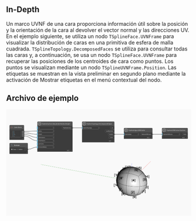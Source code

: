 ## In-Depth
Un marco UVNF de una cara proporciona información útil sobre la posición y la orientación de la cara al devolver el vector normal y las direcciones UV.
En el ejemplo siguiente, se utiliza un nodo `TSplineFace.UVNFrame` para visualizar la distribución de caras en una primitiva de esfera de malla cuadrada. `TSplineTopology.DecomposedFaces` se utiliza para consultar todas las caras y, a continuación, se usa un nodo `TSplineFace.UVNFrame` para recuperar las posiciones de los centroides de cara como puntos. Los puntos se visualizan mediante un nodo `TSplineUVNFrame.Position`. Las etiquetas se muestran en la vista preliminar en segundo plano mediante la activación de Mostrar etiquetas en el menú contextual del nodo.

## Archivo de ejemplo

![Example](./Autodesk.DesignScript.Geometry.TSpline.TSplineFace.UVNFrame_img.jpg)
